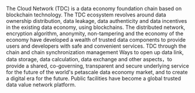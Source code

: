The Cloud Network (TDC) is a data economy foundation chain based on blockchain technology. The TDC ecosystem revolves around data ownership distribution, data leakage, data authenticity and data incentives in the existing data economy, using blockchains. The distributed network, encryption algorithm, anonymity, non-tampering and the economy of the economy have developed a wealth of trusted data components to provide users and developers with safe and convenient services. TDC through the chain and chain synchronization management Ways to open up data link, data storage, data calculation, data exchange and other aspects，to provide a shared, co-governing, transparent and secure underlying service for the future of the world's petascale data economy market, and to create a digital era for the future. Public facilities have become a global trusted data value network platform.
